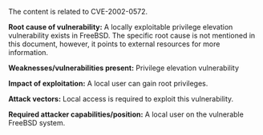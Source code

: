 The content is related to CVE-2002-0572.

**Root cause of vulnerability:** A locally exploitable privilege elevation vulnerability exists in FreeBSD. The specific root cause is not mentioned in this document, however, it points to external resources for more information.

**Weaknesses/vulnerabilities present:** Privilege elevation vulnerability

**Impact of exploitation:** A local user can gain root privileges.

**Attack vectors:** Local access is required to exploit this vulnerability.

**Required attacker capabilities/position:** A local user on the vulnerable FreeBSD system.